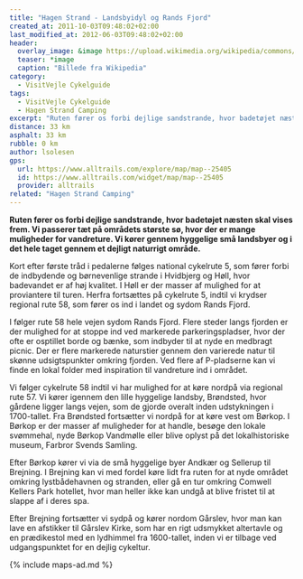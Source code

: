```yaml
---
title: "Hagen Strand - Landsbyidyl og Rands Fjord"
created_at: 2011-10-03T09:48:02+02:00
last_modified_at: 2012-06-03T09:48:02+02:00
header:
  overlay_image: &image https://upload.wikimedia.org/wikipedia/commons/8/86/Rands_Fjord.JPG
  teaser: *image
  caption: "Billede fra Wikipedia"
category:
  - VisitVejle Cykelguide
tags:
  - VisitVejle Cykelguide
  - Hagen Strand Camping
excerpt: "Ruten fører os forbi dejlige sandstrande, hvor badetøjet næsten skal vises frem. Vi passerer tæt på områdets største sø, hvor der er mange muligheder for vandreture."
distance: 33 km
asphalt: 33 km
rubble: 0 km
author: lsolesen
gps: 
  url: https://www.alltrails.com/explore/map/map--25405
  id: https://www.alltrails.com/widget/map/map--25405
  provider: alltrails
related: "Hagen Strand Camping"
---
```


**Ruten fører os forbi dejlige sandstrande, hvor badetøjet næsten skal vises frem. Vi passerer tæt på områdets største sø, hvor der er mange muligheder for vandreture. Vi kører gennem hyggelige små landsbyer og i det hele taget gennem et dejligt naturrigt område.**

Kort efter første tråd i pedalerne følges national cykelrute 5, som fører forbi de indbydende og børnevenlige strande i Hvidbjerg og Høll, hvor badevandet er af høj kvalitet. I Høll er der masser af mulighed for at proviantere til turen. Herfra fortsættes på cykelrute 5, indtil vi krydser regional rute 58, som fører os ind i landet og sydom Rands Fjord. 

I følger rute 58 hele vejen sydom Rands Fjord. Flere steder langs fjorden er der mulighed for at stoppe ind ved markerede parkeringspladser, hvor der ofte er osptillet borde og bænke, som indbyder til at nyde en medbragt picnic. Der er flere markerede naturstier gennem den varierede natur til skønne udsigtspunkter omkring fjorden. Ved flere af P-pladserne kan vi finde en lokal folder med inspiration til vandreture ind i området.

Vi følger cykelrute 58 indtil vi har mulighed for at køre nordpå via regional rute 57. Vi kører igennem den lille hyggelige landsby, Brøndsted, hvor gårdene ligger langs vejen, som de gjorde overalt inden udstykningen i 1700-tallet. Fra Brøndsted fortsætter vi nordpå for at køre vest om Børkop. I Børkop er der masser af muligheder for at handle, besøge den lokale svømmehal, nyde Børkop Vandmølle eller blive oplyst på det lokalhistoriske museum, Farbror Svends Samling.

Efter Børkop kører vi via de små hyggelige byer Andkær og Sellerup til Brejning. I Brejning kan vi med fordel køre lidt fra ruten for at nyde området omkring lystbådehavnen og stranden, eller gå en tur omkring Comwell Kellers Park hotellet, hvor man heller ikke kan undgå at blive fristet til at slappe af i deres spa. 

Efter Brejning fortsætter vi sydpå og kører nordom Gårslev, hvor man kan lave en afstikker til Gårslev Kirke, som har en rigt udsmykket altertavle og en prædikestol med en lydhimmel fra 1600-tallet, inden vi er tilbage ved udgangspunktet for en dejlig cykeltur.

{% include maps-ad.md %}
